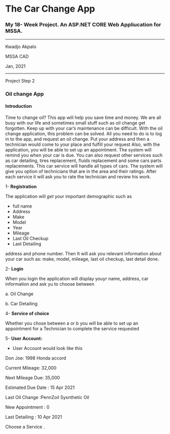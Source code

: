 # The Car Change App
### My 18- Week Project. An ASP.NET CORE Web Appliucation for MSSA.
---

Kwadjo Akpalo <br />

MSSA CAD <br />

Jan, 2021

-------

Project Step 2
### Oil change App

#### Introduction

Time to change oil? This app will help you save time and money. We are all busy with our life and sometimes small stuff such as oil change get forgotten. Keep up with your car’s maintenance can be difficult. With the oil change application, this problem can be solved.  All you need to do is to log in to the app, and request an oil change. Put your address and then a technician would come to your place and fulfill your request
 Also, with the application, you will be able to set up an appointment. The system will remind you when your car is due. You can also request other services such as car detailing, tires replacement, fluids replacement and some cars parts replacements. This car service will handle all types of cars. The system will give you option of technicians that are in the area and their ratings. After each service it will ask you to rate the technician and review his work. 
 
1-	**Registration**

The application will _get_ your important demographic such as 
- full name
- Address
- Make
- Model
- Year
- Mileage
- Last Oil Checkup
- Last Detailing 

address and phone number. Then It will ask you relevant information about your car such as: make, model, mileage, last oil checkup, last detail done.

2-	**Login**

When you login the application will display youyr name, address, car information and ask yu to choose between 

a. Oil Change

b. Car Detailing

4-	**Service of choice** 

Whether you chose between a or b  you will be able to set up an appointment for a Technician to complete the service requested

5- **User Account:**

+	User Account would look like this

Don Joe: 1998 Honda accord

Current Mileage: 32,000

Next Mileage Due: 35,000

Estimated Due Date : 15 Apr 2021

Last Oil Change :PennZoil Sysnthetic Oil

New Appointment : 0 

Last Detailing : 10 Apr 2021

Choose a Service .



















